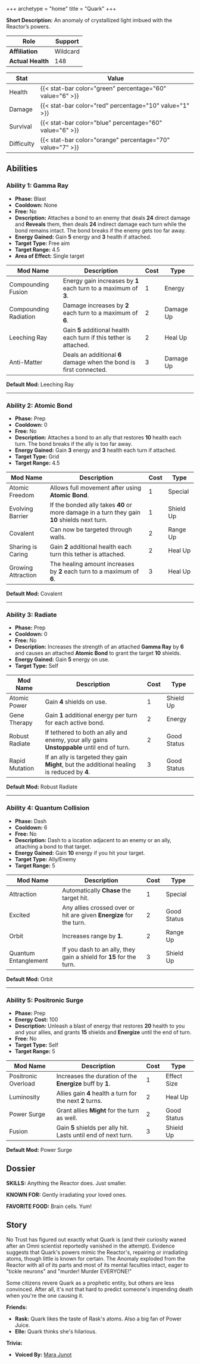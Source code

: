 +++
archetype = "home"
title = "Quark"
+++

**Short Description:** An anomaly of crystallized light imbued with the Reactor’s powers.

| **Role**          | Support  |
| ----------------- | -------- |
| **Affiliation**   | Wildcard |
| **Actual Health** | 148      |

| **Stat**   | **Value**                                                 |
| ---------- | --------------------------------------------------------- |
| Health     | {{< stat-bar color="green" percentage="60" value="6" >}}  |
| Damage     | {{< stat-bar color="red" percentage="10" value="1" >}}    |
| Survival   | {{< stat-bar color="blue" percentage="60" value="6" >}}   |
| Difficulty | {{< stat-bar color="orange" percentage="70" value="7" >}} |

## Abilities

### Ability 1: Gamma Ray

- **Phase:** Blast
- **Cooldown:** None
- **Free:** No
- **Description:** Attaches a bond to an enemy that deals **24** direct damage and **Reveals** them, then deals **24** indirect damage each turn while the bond remains intact. The bond breaks if the enemy gets too far away.
- **Energy Gained:** Gain **5** energy and **3** health if attached.
- **Target Type:** Free aim
- **Target Range:** 4.5
- **Area of Effect:** Single target

| **Mod Name**          | **Description**                                                    | **Cost** | **Type**  |
| --------------------- | ------------------------------------------------------------------ | -------- | --------- |
| Compounding Fusion    | Energy gain increases by **1** each turn to a maximum of **3**.    | 1        | Energy    |
| Compounding Radiation | Damage increases by **2** each turn to a maximum of **6**.         | 2        | Damage Up |
| Leeching Ray          | Gain **5** additional health each turn if this tether is attached. | 2        | Heal Up   |
| Anti-Matter           | Deals an additional **6** damage when the bond is first connected. | 3        | Damage Up |

**Default Mod:** Leeching Ray

---

### Ability 2: Atomic Bond

- **Phase:** Prep
- **Cooldown:** 0
- **Free:** No
- **Description:** Attaches a bond to an ally that restores **10** health each turn. The bond breaks if the ally is too far away.
- **Energy Gained:** Gain **3** energy and **3** health each turn if attached.
- **Target Type:** Grid
- **Target Range:** 4.5

| **Mod Name**       | **Description**                                                                              | **Cost** | **Type**  |
| ------------------ | -------------------------------------------------------------------------------------------- | -------- | --------- |
| Atomic Freedom     | Allows full movement after using **Atomic Bond**.                                            | 1        | Special   |
| Evolving Barrier   | If the bonded ally takes **40** or more damage in a turn they gain **10** shields next turn. | 1        | Shield Up |
| Covalent           | Can now be targeted through walls.                                                           | 2        | Range Up  |
| Sharing is Caring  | Gain **2** additional health each turn this tether is attached.                              | 2        | Heal Up   |
| Growing Attraction | The healing amount increases by **2** each turn to a maximum of **6**.                       | 3        | Heal Up   |

**Default Mod:** Covalent

---

### Ability 3: Radiate

- **Phase:** Prep
- **Cooldown:** 0
- **Free:** No
- **Description:** Increases the strength of an attached **Gamma Ray** by **6** and causes an attached **Atomic Bond** to grant the target **10** shields.
- **Energy Gained:** Gain **5** energy on use.
- **Target Type:** Self

| **Mod Name**   | **Description**                                                                             | **Cost** | **Type**    |
| -------------- | ------------------------------------------------------------------------------------------- | -------- | ----------- |
| Atomic Power   | Gain **4** shields on use.                                                                  | 1        | Shield Up   |
| Gene Therapy   | Gain **1** additional energy per turn for each active bond.                                 | 2        | Energy      |
| Robust Radiate | If tethered to both an ally and enemy, your ally gains **Unstoppable** until end of turn.   | 2        | Good Status |
| Rapid Mutation | If an ally is targeted they gain **Might**, but the additional healing is reduced by **4**. | 3        | Good Status |

**Default Mod:** Robust Radiate

---

### Ability 4: Quantum Collision

- **Phase:** Dash
- **Cooldown:** 6
- **Free:** No
- **Description:** Dash to a location adjacent to an enemy or an ally, attaching a bond to that target.
- **Energy Gained:** Gain **10** energy if you hit your target.
- **Target Type:** Ally/Enemy
- **Target Range:** 5

| **Mod Name**         | **Description**                                                     | **Cost** | **Type**    |
| -------------------- | ------------------------------------------------------------------- | -------- | ----------- |
| Attraction           | Automatically **Chase** the target hit.                                 | 1        | Special     |
| Excited              | Any allies crossed over or hit are given **Energize** for the turn. | 2        | Good Status |
| Orbit                | Increases range by **1**.                                           | 2        | Range Up    |
| Quantum Entanglement | If you dash to an ally, they gain a shield for **15** for the turn. | 3        | Shield Up   |

**Default Mod:** Orbit

---

### Ability 5: Positronic Surge

- **Phase:** Prep
- **Energy Cost:** 100
- **Description:** Unleash a blast of energy that restores **20** health to you and your allies, and grants **15** shields and **Energize** until the end of turn.
- **Free:** No
- **Target Type:** Self
- **Target Range:** 5

| **Mod Name**        | **Description**                                                | **Cost** | **Type**    |
| ------------------- | -------------------------------------------------------------- | -------- | ----------- |
| Positronic Overload | Increases the duration of the **Energize** buff by **1**.      | 1        | Effect Size |
| Luminosity          | Allies gain **4** health a turn for the next **2** turns.      | 2        | Heal Up     |
| Power Surge         | Grant allies **Might** for the turn as well.                   | 2        | Good Status |
| Fusion              | Gain **5** shields per ally hit. Lasts until end of next turn. | 3        | Shield Up   |

**Default Mod:** Power Surge

## Dossier

**SKILLS:** Anything the Reactor does. Just smaller.

**KNOWN FOR:** Gently irradiating your loved ones.

**FAVORITE FOOD:** Brain cells. Yum!

## Story

No Trust has figured out exactly what Quark is (and their curiosity waned after an Omni scientist reportedly vanished in the attempt). Evidence suggests that Quark's powers mimic the Reactor's, repairing or irradiating atoms, though little is known for certain. The Anomaly exploded from the Reactor with all of its parts and most of its mental faculties intact, eager to "tickle neurons" and "murder! Murder EVERYONE!"

Some citizens revere Quark as a prophetic entity, but others are less convinced. After all, it's not that hard to predict someone's impending death when you're the one causing it.

**Friends:**

- **Rask:** Quark likes the taste of Rask's atoms. Also a big fan of Power Juice.
- **Elle:** Quark thinks she's hilarious.

**Trivia:**

- **Voiced By:** [Mara Junot](http://www.imdb.com/name/nm5235708/?ref_=ttfc_fc_cl_t2)
